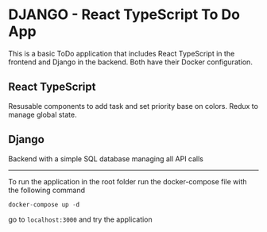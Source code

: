 # DJANGO - React TypeScript To Do App

This is a basic ToDo application that includes React TypeScript in the frontend and Django in the backend.
Both have their Docker configuration. 



## React TypeScript

Resusable components to add task and set priority base on colors. 
Redux to manage global state. 

## Django

Backend with a simple SQL database managing all API calls

----------------------------------------------------------------

To run the application in the root folder run the docker-compose file with the following command

```js
docker-compose up -d
```

go to ```localhost:3000``` and try the application
